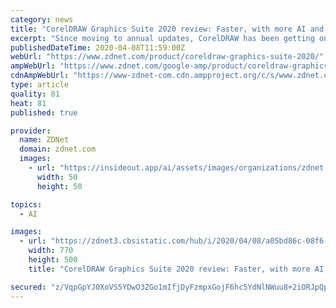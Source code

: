 ```yaml
---
category: news
title: "CorelDRAW Graphics Suite 2020 review: Faster, with more AI and added collaboration"
excerpt: "Since moving to annual updates, CorelDRAW has been getting one or two strong features in each release. In the 2020 release, which costs £299 a year or £599 as a one-time purchase, that includes using machine learning to improve several features. This isn't an attempt to deliver automatic designs, but to make designers more productive. Expert ..."
publishedDateTime: 2020-04-08T11:59:00Z
webUrl: "https://www.zdnet.com/product/coreldraw-graphics-suite-2020/"
ampWebUrl: "https://www.zdnet.com/google-amp/product/coreldraw-graphics-suite-2020/"
cdnAmpWebUrl: "https://www-zdnet-com.cdn.ampproject.org/c/s/www.zdnet.com/google-amp/product/coreldraw-graphics-suite-2020/"
type: article
quality: 81
heat: 81
published: true

provider:
  name: ZDNet
  domain: zdnet.com
  images:
    - url: "https://insideout.app/ai/assets/images/organizations/zdnet.com-50x50.jpg"
      width: 50
      height: 50

topics:
  - AI

images:
  - url: "https://zdnet3.cbsistatic.com/hub/i/2020/04/08/a05bd86c-08f6-40c9-93cc-b4cfbf01484d/coreldraw-gs-2020-powertrace.jpg"
    width: 770
    height: 500
    title: "CorelDRAW Graphics Suite 2020 review: Faster, with more AI and added collaboration"

secured: "z/VqpGpYJ0XoVS5YDwO3ZGo1mIfjDyFzmpxGojF6hc5YdNlNWuu8+2iORJpQpACaYOoxbgmVf9Bx/Artfnd6b8ea3qb4GPAF3o89oZVF7lW/fhYdlpDcY+I22Z37k9RYmCTFh1EXgTjm5XgT0BvliJwChBpmeHS2QnW/NDM4ja/fzM/iOmp4pd2J7xYGdYFaovwfATQQUlbeOzwHJ0RtTzrxO5OvPl8qQEO+u0EKgFSFk6n+B1O1fwI/QAi82HN79ZbBeXkI7VAp7tZsxobsir4iC+GPnORZbjl+A+ch+aLXri+ddJrxHSKwQN6Z5mm//bkEo7dYcDsxQZfge8u2eb57Pq1nPrg1vfiwRCDY8C6Rm+bKqIJ3Nc9UR9kxsbaFsn6nGJE1YHog1cwmH6VSd/CkUO6ck/NaSQpSWrnZLreXuAjq75OntZm5WNyfiXhpn5r8CEWRmp41WQbjjV+e8FvXuibf8TQTzCqPcXY5LSQ=;ZlKxHMf59nZXFAE6icRj2Q=="
---
```


